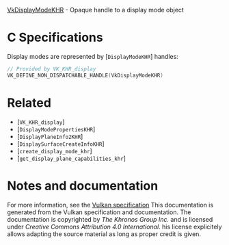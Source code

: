 [VkDisplayModeKHR](https://www.khronos.org/registry/vulkan/specs/1.3-extensions/man/html/VkDisplayModeKHR.html) - Opaque handle to a display mode object

# C Specifications
Display modes are represented by [`DisplayModeKHR`] handles:
```c
// Provided by VK_KHR_display
VK_DEFINE_NON_DISPATCHABLE_HANDLE(VkDisplayModeKHR)
```

# Related
- [`VK_KHR_display`]
- [`DisplayModePropertiesKHR`]
- [`DisplayPlaneInfo2KHR`]
- [`DisplaySurfaceCreateInfoKHR`]
- [`create_display_mode_khr`]
- [`get_display_plane_capabilities_khr`]

# Notes and documentation
For more information, see the [Vulkan specification](https://www.khronos.org/registry/vulkan/specs/1.3-extensions/html/vkspec.html)
This documentation is generated from the Vulkan specification and documentation.
The documentation is copyrighted by *The Khronos Group Inc.* and is licensed under *Creative Commons Attribution 4.0 International*.
his license explicitely allows adapting the source material as long as proper credit is given.
        